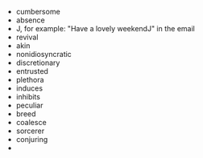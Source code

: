- cumbersome
- absence
- J, for example: "Have a lovely weekendJ" in the email
- revival
- akin
- nonidiosyncratic
- discretionary
- entrusted
- plethora
- induces
- inhibits
- peculiar
- breed
- coalesce
- sorcerer
- conjuring
- 
